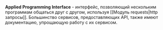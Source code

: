**Applied Programming Interface** - интерфейс, позволяющий нескольким программам общаться друг с другом, используя [[Модуль requests|http запросы]]. Большинство сервисов, предоставляющих API, также имеют документацию, упрощающую работу с их сервисом.